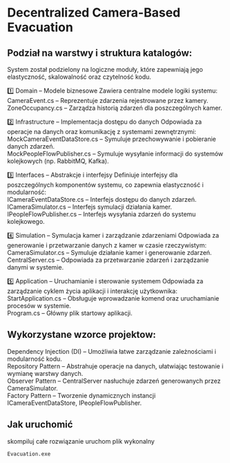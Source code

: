  # Decentralized Camera-Based Evacuation 

 ## Podział na warstwy i struktura katalogów:
System został podzielony na logiczne moduły, które zapewniają jego elastyczność, skalowalność oraz czytelność kodu.

1️⃣ Domain – Modele biznesowe 
Zawiera centralne modele logiki systemu: <br />
CameraEvent.cs – Reprezentuje zdarzenia rejestrowane przez kamery. <br />
ZoneOccupancy.cs – Zarządza historią zdarzeń dla poszczególnych kamer. <br />

2️⃣ Infrastructure – Implementacja dostępu do danych
Odpowiada za operacje na danych oraz komunikację z systemami zewnętrznymi: <br />
MockCameraEventDataStore.cs – Symuluje przechowywanie i pobieranie danych zdarzeń. <br />
MockPeopleFlowPublisher.cs – Symuluje wysyłanie informacji do systemów kolejkowych (np. RabbitMQ, Kafka). <br />

3️⃣ Interfaces – Abstrakcje i interfejsy
Definiuje interfejsy dla poszczególnych komponentów systemu, co zapewnia elastyczność i modularność: <br />
ICameraEventDataStore.cs – Interfejs dostępu do danych zdarzeń. <br />
ICameraSimulator.cs – Interfejs symulacji działania kamer. <br />
IPeopleFlowPublisher.cs – Interfejs wysyłania zdarzeń do systemu kolejkowego. <br />

4️⃣ Simulation – Symulacja kamer i zarządzanie zdarzeniami
Odpowiada za generowanie i przetwarzanie danych z kamer w czasie rzeczywistym: <br />
CameraSimulator.cs – Symuluje działanie kamer i generowanie zdarzeń. <br />
CentralServer.cs – Odpowiada za przetwarzanie zdarzeń i zarządzanie danymi w systemie. <br />

5️⃣ Application – Uruchamianie i sterowanie systemem
Odpowiada za zarządzanie cyklem życia aplikacji i interakcję użytkownika: <br />
StartApplication.cs – Obsługuje wprowadzanie komend oraz uruchamianie procesów w systemie. <br />
Program.cs – Główny plik startowy aplikacji. <br />

 ## Wykorzystane wzorce projektow:
 Dependency Injection (DI) – Umożliwia łatwe zarządzanie zależnościami i modularność kodu. <br />
 Repository Pattern – Abstrahuje operacje na danych, ułatwiając testowanie i wymianę warstwy danych. <br />
 Observer Pattern – CentralServer nasłuchuje zdarzeń generowanych przez CameraSimulator. <br />
 Factory Pattern – Tworzenie dynamicznych instancji ICameraEventDataStore, IPeopleFlowPublisher. <br />
 
 ## Jak uruchomić
skompiluj całe rozwiązanie uruchom plik wykonalny
```bash
Evacuation.exe
```
 
